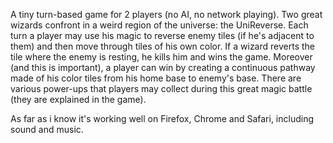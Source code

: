 A tiny turn-based game for 2 players (no AI, no network playing).
Two great wizards confront in a weird region of the universe: the UniReverse.
Each turn a player may use his magic to reverse enemy tiles (if he's adjacent to them) and then move through tiles of his own color. 
If a wizard reverts the tile where the enemy is resting, he kills him and wins the game.
Moreover (and this is important), a player can win by creating a continuous pathway made of his color tiles from his home base to enemy's base.
There are various power-ups that players may collect during this great magic battle (they are explained in the game).

As far as i know it's working well on Firefox, Chrome and Safari, including sound and music.